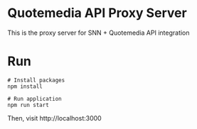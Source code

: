 # Quotemedia API Proxy Server

This is the proxy server for SNN + Quotemedia API integration

# Run


```
# Install packages
npm install

# Run application
npm run start
```

Then, visit http://localhost:3000

